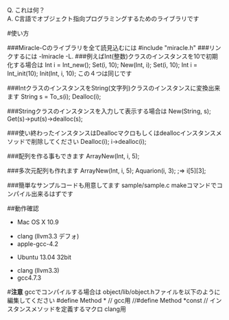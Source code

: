 Q. これは何？  
A. C言語でオブジェクト指向プログラミングするためのライブラリです

#使い方

###Miracle-Cのライブラリを全て読見込むには
\#include "miracle.h"
###リンクするには
-lmiracle -L.
###例えばInt(整数)クラスのインスタンスを10で初期化する場合は
Int i = Int_new();
Set(i, 10);
New(Int, i);
Set(i, 10);
Int i = Int_init(10);
Init(Int, i, 10);
この４つは同じです

###IntクラスのインスタンスをString(文字列)クラスのインスタンスに変換出来ます
String s = To_s(i); Dealloc(i);

###Stringクラスのインスタンスを入力して表示する場合は
New(String, s);
Get(s)->put(s)->dealloc(s);

###使い終わったインスタンスはDeallocマクロもしくはdeallocインスタンスメソッドで削除してください
Dealloc(i);
i->dealloc(i);

###配列を作る事もできます
ArrayNew(Int, i, 5);

###多次元配列も作れます
ArrayNew(Int, i, 5);
Aquarion(i, 3);      ;=> i[5][3];

###簡単なサンプルコードも用意してます
sample/sample.c
makeコマンドでコンパイル出来るはずです

##動作確認
* Mac OS X 10.9
- clang (llvm3.3 デフォ)
- apple-gcc-4.2
* Ubuntu 13.04 32bit
- clang (llvm3.3)
- gcc4.7.3

#**注意**
gccでコンパイルする場合は object/lib/object.hファイルを以下のように編集してください
\#define Method * // gcc用
//#define Method *const // インスタンスメソッドを定義するマクロ clang用
